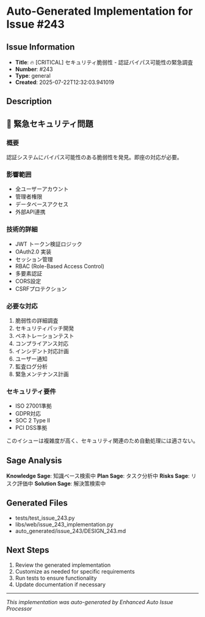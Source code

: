 # Auto-Generated Implementation for Issue #243

## Issue Information
- **Title**: 🔥 [CRITICAL] セキュリティ脆弱性 - 認証バイパス可能性の緊急調査
- **Number**: #243
- **Type**: general
- **Created**: 2025-07-22T12:32:03.941019

## Description
## 🚨 緊急セキュリティ問題

### 概要
認証システムにバイパス可能性のある脆弱性を発見。即座の対応が必要。

### 影響範囲
- 全ユーザーアカウント
- 管理者権限
- データベースアクセス
- 外部API連携

### 技術的詳細
- JWT トークン検証ロジック
- OAuth2.0 実装
- セッション管理
- RBAC (Role-Based Access Control)
- 多要素認証
- CORS設定
- CSRFプロテクション

### 必要な対応
1. 脆弱性の詳細調査
2. セキュリティパッチ開発
3. ペネトレーションテスト
4. コンプライアンス対応
5. インシデント対応計画
6. ユーザー通知
7. 監査ログ分析
8. 緊急メンテナンス計画

### セキュリティ要件
- ISO 27001準拠
- GDPR対応
- SOC 2 Type II
- PCI DSS準拠

このイシューは複雑度が高く、セキュリティ関連のため自動処理には適さない。

## Sage Analysis
**Knowledge Sage**: 知識ベース検索中
**Plan Sage**: タスク分析中
**Risks Sage**: リスク評価中
**Solution Sage**: 解決策検索中

## Generated Files
- tests/test_issue_243.py
- libs/web/issue_243_implementation.py
- auto_generated/issue_243/DESIGN_243.md

## Next Steps
1. Review the generated implementation
2. Customize as needed for specific requirements
3. Run tests to ensure functionality
4. Update documentation if necessary

---
*This implementation was auto-generated by Enhanced Auto Issue Processor*
